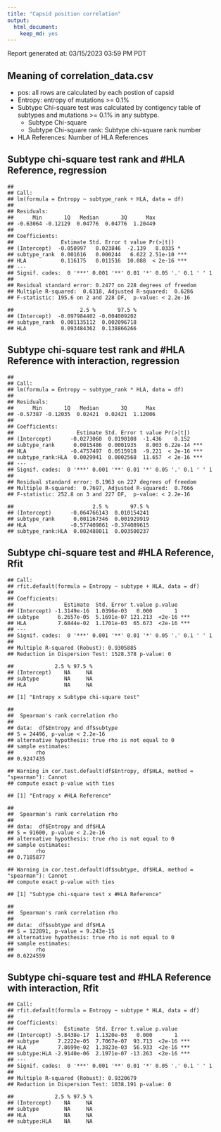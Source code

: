 ```yaml
---
title: "Capsid position correlation"
output:
  html_document:
    keep_md: yes
---
```


Report generated at: 03/15/2023 03:59 PM PDT



## Meaning of correlation_data.csv

- pos: all rows are calculated by each postion of capsid
- Entropy: entropy of mutations >= 0.1%
- Subtype Chi-square test was calculated by contigency table of subtypes and mutations >= 0.1% in any subtype.
  - Subtype Chi-square
  - Subtype Chi-square rank: Subtype chi-square rank number
- HLA References: Number of HLA References

## Subtype chi-square test rank and #HLA Reference, regression

```
## 
## Call:
## lm(formula = Entropy ~ subtype_rank + HLA, data = df)
## 
## Residuals:
##      Min       1Q   Median       3Q      Max 
## -0.63064 -0.12129  0.04776  0.04776  1.20449 
## 
## Coefficients:
##               Estimate Std. Error t value Pr(>|t|)    
## (Intercept)  -0.050997   0.023846  -2.139   0.0335 *  
## subtype_rank  0.001616   0.000244   6.622 2.51e-10 ***
## HLA           0.116175   0.011516  10.088  < 2e-16 ***
## ---
## Signif. codes:  0 '***' 0.001 '**' 0.01 '*' 0.05 '.' 0.1 ' ' 1
## 
## Residual standard error: 0.2477 on 228 degrees of freedom
## Multiple R-squared:  0.6318,	Adjusted R-squared:  0.6286 
## F-statistic: 195.6 on 2 and 228 DF,  p-value: < 2.2e-16
```

```
##                     2.5 %       97.5 %
## (Intercept)  -0.097984402 -0.004009202
## subtype_rank  0.001135112  0.002096718
## HLA           0.093484362  0.138866266
```

## Subtype chi-square test rank and #HLA Reference with interaction, regression

```
## 
## Call:
## lm(formula = Entropy ~ subtype_rank * HLA, data = df)
## 
## Residuals:
##      Min       1Q   Median       3Q      Max 
## -0.57387 -0.12035  0.02421  0.02421  1.12006 
## 
## Coefficients:
##                    Estimate Std. Error t value Pr(>|t|)    
## (Intercept)      -0.0273060  0.0190108  -1.436    0.152    
## subtype_rank      0.0015486  0.0001935   8.003 6.22e-14 ***
## HLA              -0.4757497  0.0515918  -9.221  < 2e-16 ***
## subtype_rank:HLA  0.0029941  0.0002568  11.657  < 2e-16 ***
## ---
## Signif. codes:  0 '***' 0.001 '**' 0.01 '*' 0.05 '.' 0.1 ' ' 1
## 
## Residual standard error: 0.1963 on 227 degrees of freedom
## Multiple R-squared:  0.7697,	Adjusted R-squared:  0.7666 
## F-statistic: 252.8 on 3 and 227 DF,  p-value: < 2.2e-16
```

```
##                         2.5 %       97.5 %
## (Intercept)      -0.064766143  0.010154241
## subtype_rank      0.001167346  0.001929919
## HLA              -0.577409861 -0.374089615
## subtype_rank:HLA  0.002488011  0.003500237
```

## Subtype chi-square test and #HLA Reference, Rfit

```
## Call:
## rfit.default(formula = Entropy ~ subtype + HLA, data = df)
## 
## Coefficients:
##                Estimate  Std. Error t.value p.value    
## (Intercept) -1.3149e-16  1.0396e-03   0.000       1    
## subtype      6.2657e-05  5.1691e-07 121.213  <2e-16 ***
## HLA          7.6844e-02  1.1701e-03  65.673  <2e-16 ***
## ---
## Signif. codes:  0 '***' 0.001 '**' 0.01 '*' 0.05 '.' 0.1 ' ' 1
## 
## Multiple R-squared (Robust): 0.9305885 
## Reduction in Dispersion Test: 1528.378 p-value: 0
```

```
##             2.5 % 97.5 %
## (Intercept)    NA     NA
## subtype        NA     NA
## HLA            NA     NA
```

```
## [1] "Entropy x Subtype chi-square test"
```

```
## 
## 	Spearman's rank correlation rho
## 
## data:  df$Entropy and df$subtype
## S = 24496, p-value < 2.2e-16
## alternative hypothesis: true rho is not equal to 0
## sample estimates:
##       rho 
## 0.9247435
```

```
## Warning in cor.test.default(df$Entropy, df$HLA, method = "spearman"): Cannot
## compute exact p-value with ties
```

```
## [1] "Entropy x #HLA Reference"
```

```
## 
## 	Spearman's rank correlation rho
## 
## data:  df$Entropy and df$HLA
## S = 91600, p-value < 2.2e-16
## alternative hypothesis: true rho is not equal to 0
## sample estimates:
##       rho 
## 0.7185877
```

```
## Warning in cor.test.default(df$subtype, df$HLA, method = "spearman"): Cannot
## compute exact p-value with ties
```

```
## [1] "Subtype chi-square test x #HLA Reference"
```

```
## 
## 	Spearman's rank correlation rho
## 
## data:  df$subtype and df$HLA
## S = 122891, p-value = 9.243e-15
## alternative hypothesis: true rho is not equal to 0
## sample estimates:
##       rho 
## 0.6224559
```

## Subtype chi-square test and #HLA Reference with interaction, Rfit

```
## Call:
## rfit.default(formula = Entropy ~ subtype * HLA, data = df)
## 
## Coefficients:
##                Estimate  Std. Error t.value p.value    
## (Intercept) -5.8438e-17  1.1320e-03   0.000       1    
## subtype      7.2222e-05  7.7067e-07  93.713  <2e-16 ***
## HLA          7.8699e-02  1.3823e-03  56.933  <2e-16 ***
## subtype:HLA -2.9140e-06  2.1971e-07 -13.263  <2e-16 ***
## ---
## Signif. codes:  0 '***' 0.001 '**' 0.01 '*' 0.05 '.' 0.1 ' ' 1
## 
## Multiple R-squared (Robust): 0.9320679 
## Reduction in Dispersion Test: 1038.191 p-value: 0
```

```
##             2.5 % 97.5 %
## (Intercept)    NA     NA
## subtype        NA     NA
## HLA            NA     NA
## subtype:HLA    NA     NA
```

<!-- ## Subtype chi-square test and HLA chi-square test mean, Rfit -->

<!-- Positions without HLA Chi-square test were treated as 0. -->

<!-- ```{r sct-hct-mean} -->
<!-- adf = read.csv('correlation_data.csv') %>%  -->
<!--   mutate(subtype=Subtype.Chi.square, HLA=HLA.Chi.square.mean) %>% -->
<!--   mutate(HLA=replace_na(HLA, 0)) -->

<!-- model = rfit(Entropy ~ subtype + HLA, data=df) -->
<!-- summary(model) -->
<!-- confint(model) -->

<!-- df = df %>% filter(Entropy > 0)  -->
<!-- spearman = cor.test(df$Entropy, df$HLA, method = "spearman") -->
<!-- print("Entropy x HLA chi-square test mean") -->
<!-- print(spearman) -->
<!-- ``` -->

<!-- ## Subtype chi-square test and HLA chi-square test mean with interaction, Rfit -->

<!-- Positions without HLA Chi-square test were treated as 0. -->

<!-- ```{r sct-hct-mean-inter} -->
<!-- df = read.csv('correlation_data.csv') %>%  -->
<!--   mutate(subtype=Subtype.Chi.square, HLA=HLA.Chi.square.mean) %>% -->
<!--   mutate(HLA=replace_na(HLA, 0)) -->

<!-- model = rfit(Entropy ~ subtype * HLA, data=df) -->
<!-- summary(model) -->
<!-- confint(model) -->
<!-- ``` -->

<!-- ## Subtype chi-square test and HLA chi-square test sum, Rfit -->

<!-- Positions without HLA Chi-square test were treated as 0. -->

<!-- ```{r sct-hct-sum} -->
<!-- df = read.csv('correlation_data.csv') %>%  -->
<!--   mutate(subtype=Subtype.Chi.square, HLA=HLA.Chi.square.sum) %>% -->
<!--   mutate(HLA=replace_na(HLA, 0)) -->

<!-- model = rfit(Entropy ~ subtype + HLA, data=df) -->
<!-- summary(model) -->
<!-- confint(model) -->

<!-- df = df %>% filter(Entropy > 0) -->
<!-- spearman = cor.test(df$Entropy, df$HLA, method = "spearman") -->
<!-- print("Entropy x HLA chi-square test sum") -->
<!-- print(spearman) -->
<!-- ``` -->

<!-- ## Subtype chi-square test and HLA chi-square test sum with interaction, Rfit -->

<!-- Positions without HLA Chi-square test were treated as 0. -->

<!-- ```{r sct-hct-sum-inter} -->
<!-- df = read.csv('correlation_data.csv') %>%  -->
<!--   mutate(subtype=Subtype.Chi.square, HLA=HLA.Chi.square.sum) %>% -->
<!--   mutate(HLA=replace_na(HLA, 0)) -->

<!-- model = rfit(Entropy ~ subtype * HLA, data=df) -->
<!-- summary(model) -->
<!-- confint(model) -->
<!-- ``` -->


<!-- ## Subtype chi-square test and HLA chi-square test median, Rfit -->

<!-- Positions without HLA Chi-square test were treated as 0. -->

<!-- ```{r sct-hct-median} -->
<!-- df = read.csv('correlation_data.csv') %>%  -->
<!--   mutate(subtype=Subtype.Chi.square, HLA=HLA.Chi.square.median) %>% -->
<!--   mutate(HLA=replace_na(HLA, 0)) -->

<!-- model = rfit(Entropy ~ subtype + HLA, data=df) -->
<!-- summary(model) -->
<!-- confint(model) -->

<!-- df = df %>% filter(Entropy > 0) -->
<!-- spearman = cor.test(df$Entropy, df$HLA, method = "spearman") -->
<!-- print("Entropy x HLA chi-square test median") -->
<!-- print(spearman) -->
<!-- ``` -->

<!-- ## Subtype chi-square test and HLA chi-square test median with interaction, Rfit -->

<!-- Positions without HLA Chi-square test were treated as 0. -->

<!-- ```{r sct-hct-median-inter} -->
<!-- df = read.csv('correlation_data.csv') %>%  -->
<!--   mutate(subtype=Subtype.Chi.square, HLA=HLA.Chi.square.median) %>% -->
<!--   mutate(HLA=replace_na(HLA, 0)) -->

<!-- model = rfit(Entropy ~ subtype * HLA, data=df) -->
<!-- summary(model) -->
<!-- confint(model) -->
<!-- ``` -->
